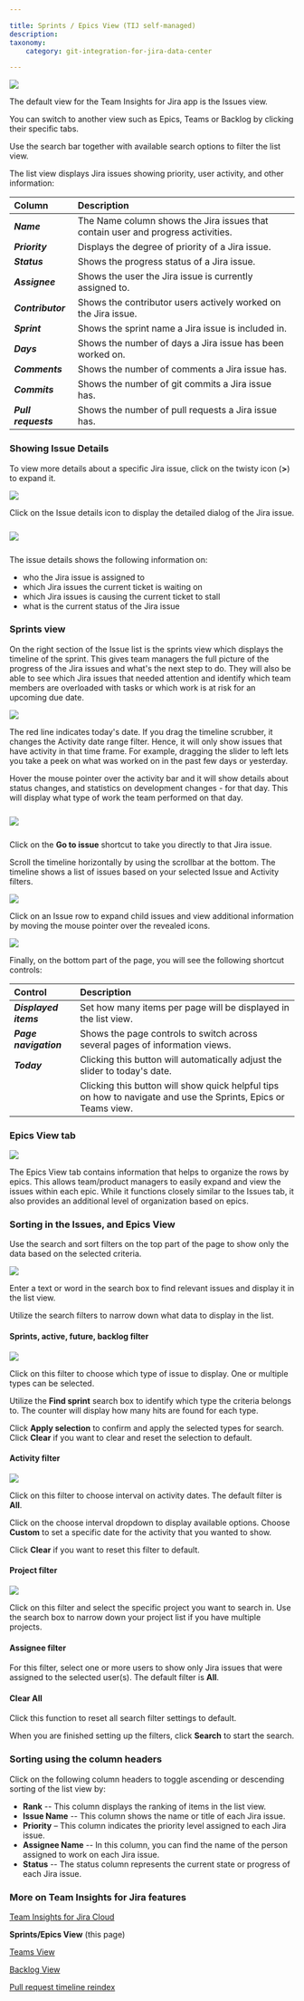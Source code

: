 ```yaml
---

title: Sprints / Epics View (TIJ self-managed)
description:
taxonomy:
    category: git-integration-for-jira-data-center

---
```


![](/wp-content/uploads/tij-gitcloud-main-default-view-issues-tab.png.png)

The default view for the Team Insights for Jira app is the Issues view.

You can switch to another view such as Epics, Teams or Backlog by clicking their specific tabs.

Use the search bar together with available search options to filter the list view.

The list view displays Jira issues showing priority, user activity, and other information:

| Column | Description |
|:-------|:------------|
| **_Name_** | The Name column shows the Jira issues that contain user and progress activities. |
| **_Priority_** | Displays the degree of priority of a Jira issue. |
| **_Status_** | Shows the progress status of a Jira issue. |
| **_Assignee_** | Shows the user the Jira issue is currently assigned to. |
| **_Contributor_** | Shows the contributor users actively worked on the Jira issue. |
| **_Sprint_** | Shows the sprint name a Jira issue is included in. |
| **_Days_** | Shows the number of days a Jira issue has been worked on. |
| **_Comments_** | Shows the number of comments a Jira issue has. |
| **_Commits_** | Shows the number of git commits a Jira issue has. |
| **_Pull requests_** | Shows the number of pull requests a Jira issue has. |

### Showing Issue Details

To view more details about a specific Jira issue, click on the twisty icon (**\>**) to expand it.

![](/wp-content/uploads/tij-gitcloud-issue-view-item-details.png)

Click on the Issue details icon to display the detailed dialog of the Jira issue.

<img src='/wp-content/uploads/tij-gitcloud-issue-view-issue-details-dialog.png' style='margin:25px auto;max-width:100%;display:block;' />

The issue details shows the following information on:

*   who the Jira issue is assigned to
*   which Jira issues the current ticket is waiting on
*   which Jira issues is causing the current ticket to stall
*   what is the current status of the Jira issue

### Sprints view

On the right section of the Issue list is the sprints view which displays the timeline of the sprint. This gives team managers the full picture of the progress of the Jira issues and what's the next step to do. They will also be able to see which Jira issues that needed attention and identify which team members are overloaded with tasks or which work is at risk for an upcoming due date.

![](/wp-content/uploads/tij-gitcloud-issues-view-timeline-labels.png)

The red line indicates today's date. If you drag the timeline scrubber, it changes the Activity date range filter. Hence, it will only show issues that have activity in that time frame. For example, dragging the slider to left lets you take a peek on what was worked on in the past few days or yesterday.

Hover the mouse pointer over the activity bar and it will show details about status changes, and statistics on development changes - for that day. This will display what type of work the team performed on that day.

<img src='/wp-content/uploads/tij-gitcloud-sissue-view-sprints-section-details.png' style='margin:25px auto;max-width:100%;display:block;' />

Click on the **Go to issue** shortcut to take you directly to that Jira issue.

Scroll the timeline horizontally by using the scrollbar at the bottom. The timeline shows a list of issues based on your selected Issue and Activity filters.

![](/wp-content/uploads/tij-gitcloud-issue-view-bottom-scroll-bar-loc.png)

Click on an Issue row to expand child issues and view additional information by moving the mouse pointer over the revealed icons.

![](/wp-content/uploads/tij-gitcloud-issue-view-timeline-row-details.png)

Finally, on the bottom part of the page, you will see the following shortcut controls:

| Control | Description |
|:--------|:------------|
| **_Displayed items_** | Set how many items per page will be displayed in the list view. |
| **_Page navigation_** | Shows the page controls to switch across several pages of information views. |
| **_Today_** | Clicking this button will automatically adjust the slider to today's date. |
| <img src='/wp-content/uploads/gij-question-mark-icon-32.png' style='height:16px;width:auto;' /> | Clicking this button will show quick helpful tips on how to navigate and use the Sprints, Epics or Teams view. |

### Epics View tab

![](/wp-content/uploads/tij-gitcloud-epics-view-main-screen.png)

The Epics View tab contains information that helps to organize the rows by epics. This allows team/product managers to easily expand and view the issues within each epic. While it functions closely similar to the Issues tab, it also provides an additional level of organization based on epics.

### Sorting in the Issues, and Epics View

Use the search and sort filters on the top part of the page to show only the data based on the selected criteria.

![](/wp-content/uploads/tij-gitcloud-backlog-view-search-panel.png)

Enter a text or word in the search box to find relevant issues and display it in the list view.

Utilize the search filters to narrow down what data to display in the list.

#### Sprints, active, future, backlog filter

![](/wp-content/uploads/tij-gitcloud-backlog-view-search-pane-typel.png)

Click on this filter to choose which type of issue to display. One or multiple types can be selected.

Utilize the **Find sprint** search box to identify which type the criteria belongs to. The counter will display how many hits are found for each type.

Click **Apply selection** to confirm and apply the selected types for search. Click **Clear** if you want to clear and reset the selection to default.

#### Activity filter

![](/wp-content/uploads/tij-gitcloud-backlog-view-search-pane-activity.png)

Click on this filter to choose interval on activity dates. The default filter is **All**.

Click on the choose interval dropdown to display available options. Choose **Custom** to set a specific date for the activity that you wanted to show.

Click **Clear** if you want to reset this filter to default.

#### Project filter

![](/wp-content/uploads/tij-gitcloud-backlog-view-search-pane-project.png)

Click on this filter and select the specific project you want to search in. Use the search box to narrow down your project list if you have multiple projects.

#### Assignee filter

For this filter, select one or more users to show only Jira issues that were assigned to the selected user(s). The default filter is **All**.

#### Clear All

Click this function to reset all search filter settings to default.

When you are finished setting up the filters, click **Search** to start the search.

### Sorting using the column headers

Click on the following column headers to toggle ascending or descending sorting of the list view by:

-   **Rank** -- This column displays the ranking of items in the list view.
-   **Issue Name** -- This column shows the name or title of each Jira issue.
-   **Priority** – This column indicates the priority level assigned to each Jira issue.
-   **Assignee Name** -- In this column, you can find the name of the person assigned to work on each Jira issue.
-   **Status** -- The status column represents the current state or progress of each Jira issue.

### More on Team Insights for Jira features

[Team Insights for Jira Cloud](/git-integration-for-jira-data-center/team-insights-for-jira-gij-self-managed)

**Sprints/Epics View** (this page)

[Teams View](/git-integration-for-jira-data-center/team-insights-for-jira-teams-view-gij-self-managed)

[Backlog View](/git-integration-for-jira-data-center/team-insights-for-jira-backlog-view-gij-self-managed)

[Pull request timeline reindex](/git-integration-for-jira-data-center/pull-request-timeline-for-tij-gij-self-managed)

